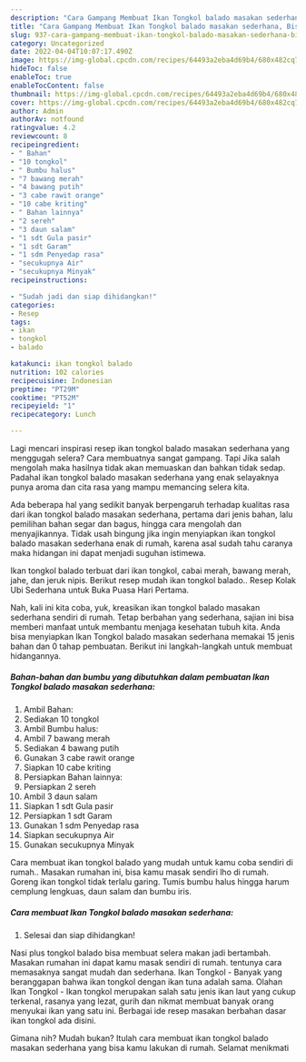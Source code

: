 ```yaml
---
description: "Cara Gampang Membuat Ikan Tongkol balado masakan sederhana, Bisa Manjain Lidah"
title: "Cara Gampang Membuat Ikan Tongkol balado masakan sederhana, Bisa Manjain Lidah"
slug: 937-cara-gampang-membuat-ikan-tongkol-balado-masakan-sederhana-bisa-manjain-lidah
category: Uncategorized
date: 2022-04-04T10:07:17.490Z
image: https://img-global.cpcdn.com/recipes/64493a2eba4d69b4/680x482cq70/ikan-tongkol-balado-masakan-sederhana-foto-resep-utama.jpg
hideToc: false
enableToc: true
enableTocContent: false
thumbnail: https://img-global.cpcdn.com/recipes/64493a2eba4d69b4/680x482cq70/ikan-tongkol-balado-masakan-sederhana-foto-resep-utama.jpg
cover: https://img-global.cpcdn.com/recipes/64493a2eba4d69b4/680x482cq70/ikan-tongkol-balado-masakan-sederhana-foto-resep-utama.jpg
author: Admin
authorAv: notfound
ratingvalue: 4.2
reviewcount: 8
recipeingredient:
- " Bahan"
- "10 tongkol"
- " Bumbu halus"
- "7 bawang merah"
- "4 bawang putih"
- "3 cabe rawit orange"
- "10 cabe kriting"
- " Bahan lainnya"
- "2 sereh"
- "3 daun salam"
- "1 sdt Gula pasir"
- "1 sdt Garam"
- "1 sdm Penyedap rasa"
- "secukupnya Air"
- "secukupnya Minyak"
recipeinstructions:

- "Sudah jadi dan siap dihidangkan!"
categories:
- Resep
tags:
- ikan
- tongkol
- balado

katakunci: ikan tongkol balado 
nutrition: 102 calories
recipecuisine: Indonesian
preptime: "PT29M"
cooktime: "PT52M"
recipeyield: "1"
recipecategory: Lunch

---
```



Lagi mencari inspirasi resep ikan tongkol balado masakan sederhana yang menggugah selera? Cara membuatnya sangat gampang. Tapi Jika salah mengolah maka hasilnya tidak akan memuaskan dan bahkan tidak sedap. Padahal ikan tongkol balado masakan sederhana yang enak selayaknya punya aroma dan cita rasa yang mampu memancing selera kita.


Ada beberapa hal yang sedikit banyak berpengaruh terhadap kualitas rasa dari ikan tongkol balado masakan sederhana, pertama dari jenis bahan, lalu pemilihan bahan segar dan bagus, hingga cara mengolah dan menyajikannya. Tidak usah bingung jika ingin menyiapkan ikan tongkol balado masakan sederhana enak di rumah, karena asal sudah tahu caranya maka hidangan ini dapat menjadi suguhan istimewa.

Ikan tongkol balado terbuat dari ikan tongkol, cabai merah, bawang merah, jahe, dan jeruk nipis. Berikut resep mudah ikan tongkol balado.. Resep Kolak Ubi Sederhana untuk Buka Puasa Hari Pertama.


Nah, kali ini kita coba, yuk, kreasikan ikan tongkol balado masakan sederhana sendiri di rumah. Tetap berbahan yang sederhana, sajian ini bisa memberi manfaat untuk membantu menjaga kesehatan tubuh kita. Anda bisa menyiapkan Ikan Tongkol balado masakan sederhana memakai 15 jenis bahan dan 0 tahap pembuatan. Berikut ini langkah-langkah untuk membuat hidangannya.

<!--inarticleads1-->

##### Bahan-bahan dan bumbu yang dibutuhkan dalam pembuatan Ikan Tongkol balado masakan sederhana:

1. Ambil  Bahan:
1. Sediakan 10 tongkol
1. Ambil  Bumbu halus:
1. Ambil 7 bawang merah
1. Sediakan 4 bawang putih
1. Gunakan 3 cabe rawit orange
1. Siapkan 10 cabe kriting
1. Persiapkan  Bahan lainnya:
1. Persiapkan 2 sereh
1. Ambil 3 daun salam
1. Siapkan 1 sdt Gula pasir
1. Persiapkan 1 sdt Garam
1. Gunakan 1 sdm Penyedap rasa
1. Siapkan secukupnya Air
1. Gunakan secukupnya Minyak


Cara membuat ikan tongkol balado yang mudah untuk kamu coba sendiri di rumah.. Masakan rumahan ini, bisa kamu masak sendiri lho di rumah. Goreng ikan tongkol tidak terlalu garing. Tumis bumbu halus hingga harum cemplung lengkuas, daun salam dan bumbu iris. 

<!--inarticleads2-->

##### Cara membuat Ikan Tongkol balado masakan sederhana:


1. Selesai dan siap dihidangkan!

Nasi plus tongkol balado bisa membuat selera makan jadi bertambah. Masakan rumahan ini dapat kamu masak sendiri di rumah. tentunya cara memasaknya sangat mudah dan sederhana. Ikan Tongkol - Banyak yang beranggapan bahwa ikan tongkol dengan ikan tuna adalah sama. Olahan Ikan Tongkol - Ikan tongkol merupakan salah satu jenis ikan laut yang cukup terkenal, rasanya yang lezat, gurih dan nikmat membuat banyak orang menyukai ikan yang satu ini. Berbagai ide resep masakan berbahan dasar ikan tongkol ada disini. 

Gimana nih? Mudah bukan? Itulah cara membuat ikan tongkol balado masakan sederhana yang bisa kamu lakukan di rumah. Selamat menikmati
